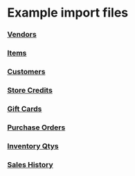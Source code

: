 # Example import files

### [Vendors](vendors.csv)
### [Items](items.csv)
### [Customers](customers.csv)
### [Store Credits](store_credits.csv)
### [Gift Cards](gift_cards.csv)
### [Purchase Orders](purchase_orders.csv)
### [Inventory Qtys](inventory_qtys.csv)
### [Sales History](sales_history.csv)